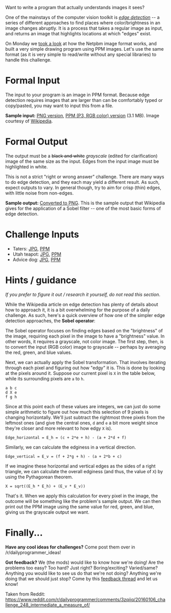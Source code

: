 Want to write a program that actually understands images it sees? 

One of the mainstays of the computer vision toolkit is *[edge
detection](https://en.wikipedia.org/wiki/Edge_detection)* -- a series
of different approaches to find places where color/brightness in an
image changes abruptly. It is a process that takes a regular image as
input, and returns an image that highlights locations at which "edges"
exist. 

On Monday we [took a
look](https://www.reddit.com/r/dailyprogrammer/comments/3zfajl/20160104_challenge_248_easy_draw_me_like_one_of/)
at how the Netpbm image format works, and built a very simple drawing
program using PPM images.  Let's use the same format (as it is very
simple to read/write without any special libraries) to handle this
challenge.

# Formal Input

The input to your program is an image in PPM format. Because edge
detection requires images that are larger than can be comfortably
typed or copy/pasted, you may want to input this from a file.

**Sample input:** [PNG
version](https://github.com/fsufitch/dailyprogrammer/raw/master/ideas/edgedetect/valve_original.png),
[PPM (P3, RGB color)
version](https://github.com/fsufitch/dailyprogrammer/raw/master/ideas/edgedetect/valve_original.ppm)
(3.1 MB). Image courtesy of
[Wikipedia](https://en.wikipedia.org/wiki/Sobel_operator#/media/File:Valve_original_\(1\).PNG).

# Formal Output

The output must be a ~~black and white~~ *grayscale* (edited for clarification) image of the same size as the
input. Edges from the input image must be highlighted in white.

This is not a strict "right or wrong answer" challenge. There are many
ways to do edge detection, and they each may yield a different
result. As such, expect outputs to vary. In general though, try to aim
for crisp (thin) edges, with little noise from non-edges.

**Sample output:**
[Converted to PNG](https://raw.githubusercontent.com/fsufitch/dailyprogrammer/master/ideas/edgedetect/valve_sobel.png). This
is the sample output that Wikipedia gives for the application of a
Sobel filter -- one of the most basic forms of edge detection.

# Challenge Inputs

- Taters:
  [JPG](https://github.com/fsufitch/dailyprogrammer/raw/master/ideas/edgedetect/potatoes.jpg),
  [PPM](https://github.com/fsufitch/dailyprogrammer/raw/master/ideas/edgedetect/potatoes.ppm)
- Utah teapot:
  [JPG](https://github.com/fsufitch/dailyprogrammer/raw/master/ideas/edgedetect/utah_teapot.jpg),
  [PPM](https://github.com/fsufitch/dailyprogrammer/raw/master/ideas/edgedetect/utah_teapot.ppm)
- Advice dog:
  [JPG](https://github.com/fsufitch/dailyprogrammer/raw/master/ideas/edgedetect/advice_dog.jpg),
  [PPM](https://github.com/fsufitch/dailyprogrammer/raw/master/ideas/edgedetect/advice_dog.ppm)

# Hints / guidance

*If you prefer to figure it out / research it yourself, do not read
this section*.

While the Wikipedia article on edge detection has plenty of details
about how to approach it, it is a bit overwhelming for the purpose of
a daily challenge. As such, here's a quick overview of how one of the
simpler edge detection approaches, the **Sobel operator**:

The Sobel operator focuses on finding edges based on the
"brightness" of the image, requiring each pixel in the image to have a
"brightness" value. In other words, it requires a grayscale, not color
image. The first step, then, is to convert the input (RGB color) image to
grayscale -- perhaps by averaging the red, green, and blue values.

Next, we can actually apply the Sobel transformation. That involves
iterating through each pixel and figuring out how "edgy" it is. This
is done by looking at the pixels around it. Suppose our current pixel
is `X` in the table below, while its surrounding pixels are `a` to `h`.

    a b c
	d X e
	f g h

Since at this point each of these values are integers, we can just do
some simple arithmetic to figure out how much this selection of 9
pixels is changing horizontally. We'll just subtract the rightmost
three pixels from the leftmost ones (and give the central ones, `d`
and `e` a bit more weight since they're closer and more relevant to
how edgy `X` is).

    Edge_horizontal = E_h = (c + 2*e + h) - (a + 2*d + f)

Similarly, we can calculate the edginess in a vertical direction.

    Edge_vertical = E_v = (f + 2*g + h) - (a + 2*b + c)

If we imagine these horizontal and vertical edges as the sides of a
right triangle, we can calculate the overall edginess (and thus, the
value of `X`) by using the Pythagorean theorem.

    X = sqrt((E_h * E_h) + (E_v * E_v))

That's it. When we apply this calculation for every pixel in the
image, the outcome will be something like the problem's sample
output. We can then print out the PPM image using the same value for
red, green, and blue, giving us the grayscale output we want.


# Finally...

**Have any cool ideas for challenges?** Come post them over in
  /r/dailyprogrammer_ideas! 

**Got feedback?** We (the mods) would like to know how we're doing!
  Are the problems too easy? Too hard? Just right? Boring/exciting?
  Varied/same? Anything you would like to see us do that we're not
  doing? Anything we're doing that we should just stop? Come by this
  [feedback thread](https://redd.it/3zgexx) and let us know! 


Taken from Reddit: https://www.reddit.com/r/dailyprogrammer/comments/3zqiiq/20160106_challenge_248_intermediate_a_measure_of/